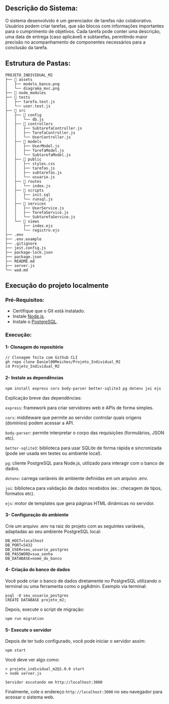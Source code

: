 ## Descrição do Sistema:

O sistema desenvolvido é um gerenciador de tarefas não colaborativo. Usuários podem criar tarefas, que são blocos com informações importantes para o cumprimento de objetivos. Cada tarefa pode conter uma descrição, uma data de entrega (caso aplicável) e subtarefas, permitindo maior precisão no acompanhamento de componentes necessários para a conclusão da tarefa.

## Estrutura de Pastas:

```
PROJETO_INDIVIDUAL_M2
├── 📁 assets
│   ├── modelo_banco.png
│   └── diagrama_mvc.png
├── 📁 node_modules
├── 📁 tests
│   ├── tarefa.test.js
│   └── user.test.js
├── 📁 src
│   ├── 📁 config
│   │   └── db.js
│   ├── 📁 controllers
│   │   ├── SubtarefaController.js
│   │   ├── TarefaController.js
│   │   └── UserController.js
│   ├── 📁 models
│   │   ├── UserModel.js
│   │   ├── TarefaModel.js
│   │   └── SubtarefaModel.js
│   ├── 📁 public
│   │   ├── styles.css
│   │   ├── tarefas.js
│   │   ├── subtarefas.js
│   │   └── usuario.js
│   ├── 📁 routes
│   │   └── index.js
│   ├── 📁 scripts
│   │   ├── init.sql
│   │   └── runsql.js
│   ├── 📁 services
│   │   ├── UserService.js
│   │   ├── TarefaService.js
│   │   └── SubtarefaService.js
│   └── 📁 views
│       ├── index.ejs
│       └── registro.ejs
├── .env
├── .env.example
├── .gitignore
├── jest.config.js
├── package-lock.json
├── package.json
├── README.md
├── server.js
└── wad.md
```

## Execução do projeto localmente

### Pré-Requisitos:
- Certifique que o Git está instalado.
- Instale [Node.js](https://nodejs.org/pt).
- Instale o [PostgreSQL](https://www.postgresql.org/).

### Execução:

#### 1- Clonagem do repositório
```
// Clonagem feita com Github CLI
gh repo clone Daniel00Meiches/Projeto_Individual_M2
cd Projeto_Individual_M2
```

#### 2- Instale as dependências
```
npm install express cors body-parser better-sqlite3 pg dotenv joi ejs
```
Explicação breve das dependências:

```express```: framework para criar servidores web e APIs de forma simples.

```cors```: middleware que permite ao servidor controlar quais origens (domínios) podem acessar a API.

```body-parser```: permite interpretar o corpo das requisições (formulários, JSON etc).

```better-sqlite3```: biblioteca para usar SQLite de forma rápida e sincronizada (pode ser usada em testes ou ambiente local).

```pg```: cliente PostgreSQL para Node.js, utilizado para interagir com o banco de dados.

```dotenv```: carrega variáveis de ambiente definidas em um arquivo .env.

```joi```: biblioteca para validação de dados recebidos (ex.: checagem de tipos, formatos etc).

```ejs```: motor de templates que gera páginas HTML dinâmicas no servidor.

#### 3- Configuração do ambiente
Crie um arquivo .env na raiz do projeto com as seguintes variáveis, adaptadas ao seu ambiente PostgreSQL local:
```
DB_HOST=localhost
DB_PORT=5432
DB_USER=seu_usuario_postgres
DB_PASSWORD=sua_senha
DB_DATABASE=nome_do_banco
```

#### 4- Criação do banco de dados
Você pode criar o banco de dados diretamente no PostgreSQL utilizando o terminal ou uma ferramenta como o pgAdmin. Exemplo via terminal:
```
psql -U seu_usuario_postgres
CREATE DATABASE projeto_m2;
```
Depois, execute o script de migração:
```
npm run migration
```

#### 5- Execute o servidor
Depois de ter tudo configurado, você pode iniciar o servidor assim:
```
npm start
```
Você deve ver algo como:
```
> projeto_individual_m2@1.0.0 start
> node server.js

Servidor escutando em http://localhost:3000
```
Finalmente, cole o endereço ```http://localhost:3000``` no seu navegador para acessar o sistema web.